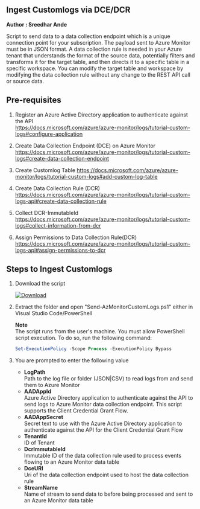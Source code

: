## Ingest Customlogs via DCE/DCR
**Author : Sreedhar Ande**

Script to send data to a data collection endpoint which is a unique connection point for your subscription. The payload sent to Azure Monitor must be in JSON format. A data collection rule is needed in your Azure tenant that understands the format of the source data, potentially filters and transforms it for the target table, and then directs it to a specific table in a specific workspace.
You can modify the target table and workspace by modifying the data collection rule without any change to the REST API call or source data.

## Pre-requisites  
1.	Register an Azure Active Directory application to authenticate against the API  
	https://docs.microsoft.com/azure/azure-monitor/logs/tutorial-custom-logs#configure-application  
	
2. Create Data Collection Endpoint (DCE) on Azure Monitor  
	https://docs.microsoft.com/azure/azure-monitor/logs/tutorial-custom-logs#create-data-collection-endpoint  
	
3. Create Customlog Table
	https://docs.microsoft.com/azure/azure-monitor/logs/tutorial-custom-logs#add-custom-log-table  
	
4. Create Data Collection Rule (DCR)  
   https://docs.microsoft.com/azure/azure-monitor/logs/tutorial-custom-logs-api#create-data-collection-rule

5. Collect DCR-ImmutableId  
	https://docs.microsoft.com/azure/azure-monitor/logs/tutorial-custom-logs#collect-information-from-dcr  
	
6. Assign Permissions to Data Collection Rule(DCR)  
	https://docs.microsoft.com/azure/azure-monitor/logs/tutorial-custom-logs-api#assign-permissions-to-dcr  

## Steps to Ingest Customlogs
1. Download the script 
  
   [![Download](/Tools/CustomLogsIngestion-DCE-DCR/images/Download.png)](https://aka.ms/customlogsingestion)

2. Extract the folder and open "Send-AzMonitorCustomLogs.ps1" either in Visual Studio Code/PowerShell

   **Note**  
   The script runs from the user's machine. You must allow PowerShell script execution. To do so, run the following command:
   
   ```PowerShell
   Set-ExecutionPolicy -Scope Process -ExecutionPolicy Bypass  
   ```  
3. You are prompted to enter the following value 
	- **LogPath**    
    Path to the log file or folder (JSON|CSV) to read logs from and send them to Azure Monitor  
	- **AADAppId**  
    Azure Active Directory application to authenticate against the API to send logs to Azure Monitor data collection endpoint. This script supports the Client Credential Grant Flow.  
	- **AADAppSecret**  
    Secret text to use with the Azure Active Directory application to authenticate against the API for the Client Credential Grant Flow  
	- **TenantId**  
    ID of Tenant  
	- **DcrImmutableId**    
    Immutable ID of the data collection rule used to process events flowing to an Azure Monitor data table  
	- **DceURI**   
    Uri of the data collection endpoint used to host the data collection rule  
	- **StreamName**   
    Name of stream to send data to before being processed and sent to an Azure Monitor data table  
    

